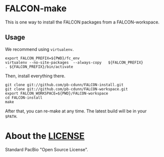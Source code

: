 # FALCON-make
This is one way to install the FALCON packages from a FALCON-workspace.

## Usage
We recommend using `virtualenv`.
```
export FALCON_PREFIX=${PWD}/fc_env
virtualenv --no-site-packages  --always-copy   ${FALCON_PREFIX}
. ${FALCON_PREFIX}/bin/activate
```
Then, install everything there.
```
git clone git://github.com/pb-cdunn/FALCON-install.git
git clone git://github.com/pb-cdunn/FALCON-workspace.git
export FALCON_WORKSPACE=${PWD}/FALCON-workspace
cd FALCON-install
make
```
After that, you can re-make at any time. The latest build will be in your `$PATH`.

# About the [LICENSE](LICENSE)
Standard PacBio "Open Source License".
